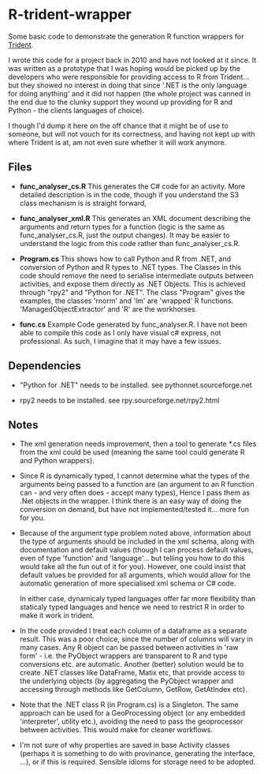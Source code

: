 R-trident-wrapper
=================

Some basic code to demonstrate the generation R function wrappers for [Trident](http://tridentworkflow.codeplex.com/).

I wrote this code for a project back in 2010 and have not looked at it since. It was written as a prototype that I was hoping would be picked up by the developers who were responsible for providing access to R from Trident... but they showed no interest in doing that since '.NET is the only language for doing anything' and it did not happen (the whole project was canned in the end due to the clunky support they wound up providing for R and Python - the clients languages of choice).

I though I'd dump it here on the off chance that it might be of use to someone, but will not vouch for its correctness, and having not kept up with where Trident is at, am not even sure whether it will work anymore.


Files
-----

- **func\_analyser\_cs.R** This generates the C# code for an activity. More detailed description is in the code, though if you understand the S3 class mechanism is is straight forward,

- **func\_analyser\_xml.R** This generates an XML document describing the arguments and return types for a function (logic is the same as func_analyser_cs.R, just the output changes). It may be easier to understand the logic from this code rather than func_analyser_cs.R.

- **Program.cs** This shows how to call Python and R from .NET, and conversion of Python and R types to .NET types. The Classes in this code should remove the need to serialise intermediate outputs between activities, and expose them directly as .NET Objects. This is achieved through "rpy2" and "Python for .NET". The class "Program" gives the examples, the classes 'rnorm' and 'lm' are 'wrapped' R functions. 'ManagedObjectExtractor' and 'R' are the workhorses.

- **func.cs** Example Code generated by func_analyser.R. I have not been able to compile this code as I only have visual c# express, not professional. As such, I imagine that it may have a few issues.


Dependencies
------------

- "Python for .NET" needs to be installed. see pythonnet.sourceforge.net

- rpy2 needs to be installed. see rpy.sourceforge.net/rpy2.html



Notes
-----

- The xml generation needs improvement, then a tool to generate *.cs files from the xml could be used (meaning the same tool could generate R and Python wrappers).

- Since R is dynamically typed, I cannot determine what the types of the arguments being passed to a function are (an argument to an R function can - and very often does - accept many types), Hence I pass them as .Net objects in the wrapper. I think there is an easy way of doing the conversion on demand, but have not implemented/tested it... more fun for you.

- Because of the argument type problem noted above, information about the type of arguments should be included in the xml schema, along with documentation and default values (though I can process default values, even of type 'function' and 'language'... but telling you how to do this would take all the fun out of it for you). However, one could insist that default values be provided for all arguments, which would allow for the automatic generation of more specialised xml schema or C# code. 

    In either case, dynamicaly typed languages offer far more flexibility than staticaly typed languages and hence we need to restrict R in order to make it work in trident. 

- In the code provided I treat each column of a dataframe as a separate result. This was a poor choice, since the number of columns will vary in many cases. Any R object can be passed between activities in 'raw form' - i.e. the PyObject wrappers are transparent to R and type conversions etc. are automatic. Another (better) solution would be to create .NET classes like DataFrame, Matix etc, that provide access to the underlying objects (by aggregating the PyObject wrapper and accessing through methods like GetColumn, GetRow, GetAtIndex etc).

- Note that the .NET class R (in Program.cs) is a Singleton. The same approach can be used for a GeoProcessing object (or any embedded 'interpreter', utility etc.), avoiding the need to pass the geoprocessor between activities. This would make for cleaner workflows.

- I'm not sure of why properties are saved in base Activity classes (perhaps it is something to do with provinance, generating the interface, ...), or if this is required. Sensible idioms for storage need to be adopted.



